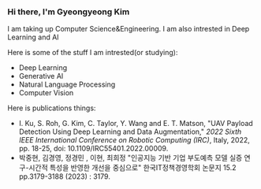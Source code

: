 ### Hi there, I'm Gyeongyeong Kim

I am taking up Computer Science&Engineering. I am also intrested in Deep Learning and AI

Here is some of the stuff I am intrested(or studying):
+ Deep Learning
+ Generative AI
+ Natural Language Processing
+ Computer Vision

Here is publications things:
+ I. Ku, S. Roh, G. Kim, C. Taylor, Y. Wang and E. T. Matson, "UAV Payload Detection Using Deep Learning and Data Augmentation," *2022 Sixth IEEE International Conference on Robotic Computing (IRC)*, Italy, 2022, pp. 18-25, doi: 10.1109/IRC55401.2022.00009.
+ 박중현, 김경영, 정경민 , 이현, 최희정 "인공지능 기반 기업 부도예측 모델 실증 연구-시간적 특성을 반영한 개선을 중심으로" 한국IT정책경영학회 논문지 15.2 pp.3179-3188 (2023) : 3179.
